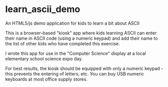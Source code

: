 # learn_ascii_demo
An HTML5/js demo application for kids to learn a bit about ASCII

This is a browser-based "kiosk" app where kids learning ASCII can enter their name in ASCII code (using a numeric keypad) and add their name to the list of other kids who have completed this exercise.

I wrote this app for use in the "Computer Science" display at a local elementary school science expo day.

For best results, the kiosk should be equipped with only a numeric keypad - this prevents the entering of letters, etc. You can buy USB numeric keyboards at most office supply stores.
